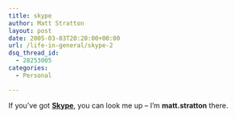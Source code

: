 ```yaml
---
title: skype
author: Matt Stratton
layout: post
date: 2005-03-03T20:20:00+00:00
url: /life-in-general/skype-2
dsq_thread_id:
  - 28253005
categories:
  - Personal

---
```

If you&#8217;ve got [**Skype**][1], you can look me up &#8211; I&#8217;m **matt.stratton** there.

 [1]: https://skype.com/